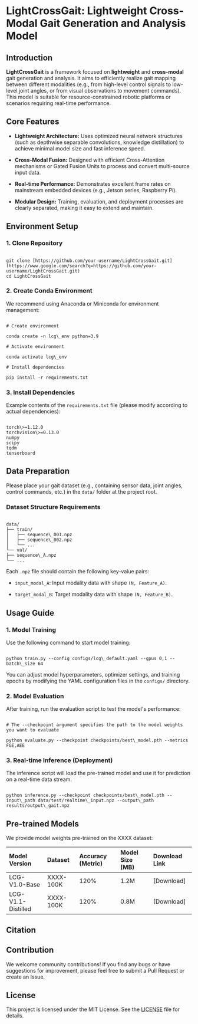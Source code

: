# LightCrossGait: Lightweight Cross-Modal Gait Generation and Analysis Model

## Introduction

**LightCrossGait** is a framework focused on **lightweight** and **cross-modal** gait generation and analysis. It aims to efficiently realize gait mapping between different modalities (e.g., from high-level control signals to low-level joint angles, or from visual observations to movement commands). This model is suitable for resource-constrained robotic platforms or scenarios requiring real-time performance.

## Core Features

* **Lightweight Architecture:** Uses optimized neural network structures (such as depthwise separable convolutions, knowledge distillation) to achieve minimal model size and fast inference speed.

* **Cross-Modal Fusion:** Designed with efficient Cross-Attention mechanisms or Gated Fusion Units to process and convert multi-source input data.

* **Real-time Performance:** Demonstrates excellent frame rates on mainstream embedded devices (e.g., Jetson series, Raspberry Pi).

* **Modular Design:** Training, evaluation, and deployment processes are clearly separated, making it easy to extend and maintain.

## Environment Setup

### 1. Clone Repository

```

git clone [https://github.com/your-username/LightCrossGait.git](https://www.google.com/search?q=https://github.com/your-username/LightCrossGait.git)
cd LightCrossGait

```

### 2. Create Conda Environment

We recommend using Anaconda or Miniconda for environment management:

```

# Create environment

conda create -n lcg\_env python=3.9

# Activate environment

conda activate lcg\_env

# Install dependencies

pip install -r requirements.txt

```

### 3. Install Dependencies

Example contents of the `requirements.txt` file (please modify according to actual dependencies):

```

torch\>=1.12.0
torchvision\>=0.13.0
numpy
scipy
tqdm
tensorboard

```

## Data Preparation

Please place your gait dataset (e.g., containing sensor data, joint angles, control commands, etc.) in the `data/` folder at the project root.

### Dataset Structure Requirements

```

data/
├── train/
│   ├── sequence\_001.npz
│   ├── sequence\_002.npz
│   └── ...
└── val/
├── sequence\_A.npz
└── ...

```

Each `.npz` file should contain the following key-value pairs:

* `input_modal_A`: Input modality data with shape `(N, Feature_A)`.

* `target_modal_B`: Target modality data with shape `(N, Feature_B)`.

## Usage Guide

### 1. Model Training

Use the following command to start model training:

```

python train.py --config configs/lcg\_default.yaml --gpus 0,1 --batch\_size 64

```

You can adjust model hyperparameters, optimizer settings, and training epochs by modifying the YAML configuration files in the `configs/` directory.

### 2. Model Evaluation

After training, run the evaluation script to test the model's performance:

```

# The --checkpoint argument specifies the path to the model weights you want to evaluate

python evaluate.py --checkpoint checkpoints/best\_model.pth --metrics FGE,AEE

```

### 3. Real-time Inference (Deployment)

The inference script will load the pre-trained model and use it for prediction on a real-time data stream.

```

python inference.py --checkpoint checkpoints/best\_model.pth --input\_path data/test/realtime\_input.npz --output\_path results/output\_gait.npz

```

## Pre-trained Models

We provide model weights pre-trained on the XXXX dataset:

| **Model Version** | **Dataset** | **Accuracy (Metric)** | **Model Size (MB)** | **Download Link** | 
| :--- | :--- | :--- | :--- | :--- |
| LCG-V1.0-Base | XXXX-100K | 120% | 1.2M | \[Download\] | 
| LCG-V1.1-Distilled | XXXX-100K | 120% | 0.8M | \[Download\] | 

## Citation



## Contribution

We welcome community contributions! If you find any bugs or have suggestions for improvement, please feel free to submit a Pull Request or create an Issue.

## License

This project is licensed under the MIT License. See the [LICENSE](https://www.google.com/search?q=LICENSE) file for details.
```
